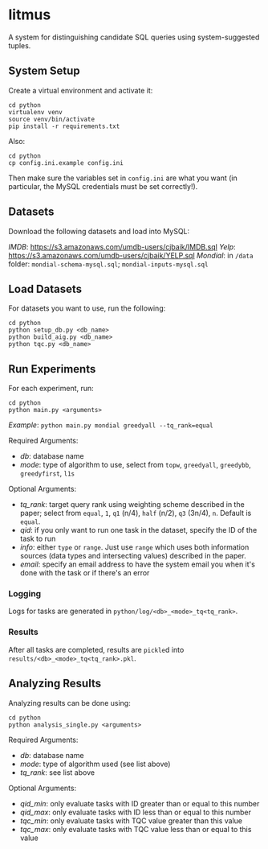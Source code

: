 # litmus

A system for distinguishing candidate SQL queries using system-suggested tuples.

## System Setup

Create a virtual environment and activate it:

```
cd python
virtualenv venv
source venv/bin/activate
pip install -r requirements.txt
```

Also:
```
cd python
cp config.ini.example config.ini
```
Then make sure the variables set in `config.ini` are what you want (in particular, the MySQL credentials must be set correctly!).

## Datasets

Download the following datasets and load into MySQL:

*IMDB*: https://s3.amazonaws.com/umdb-users/cjbaik/IMDB.sql 
*Yelp*: https://s3.amazonaws.com/umdb-users/cjbaik/YELP.sql
*Mondial*: in `/data` folder: `mondial-schema-mysql.sql`; `mondial-inputs-mysql.sql`

## Load Datasets

For datasets you want to use, run the following:

```
cd python
python setup_db.py <db_name>
python build_aig.py <db_name>
python tqc.py <db_name>
```

## Run Experiments

For each experiment, run:
```
cd python
python main.py <arguments>
```

*Example*: `python main.py mondial greedyall --tq_rank=equal`

Required Arguments:
- *db*: database name
- *mode*: type of algorithm to use, select from `topw`, `greedyall`, `greedybb`, `greedyfirst`, `l1s`

Optional Arguments:
- *tq_rank*: target query rank using weighting scheme described in the paper; select from `equal`, `1`, `q1` (n/4), `half` (n/2), `q3` (3n/4), `n`. Default is `equal`.
- *qid*: if you only want to run one task in the dataset, specify the ID of the task to run
- *info*: either `type` or `range`. Just use `range` which uses both information sources (data types and intersecting values) described in the paper.
- *email*: specify an email address to have the system email you when it's done with the task or if there's an error

### Logging

Logs for tasks are generated in `python/log/<db>_<mode>_tq<tq_rank>`.

### Results

After all tasks are completed, results are `pickle`d into `results/<db>_<mode>_tq<tq_rank>.pkl`.

## Analyzing Results

Analyzing results can be done using:
```
cd python
python analysis_single.py <arguments>
```

Required Arguments:
- *db*: database name
- *mode*: type of algorithm used (see list above)
- *tq_rank*: see list above

Optional Arguments:
- *qid_min*: only evaluate tasks with ID greater than or equal to this number
- *qid_max*: only evaluate tasks with ID less than or equal to this number
- *tqc_min*: only evaluate tasks with TQC value greater than this value
- *tqc_max*: only evaluate tasks with TQC value less than or equal to this value
